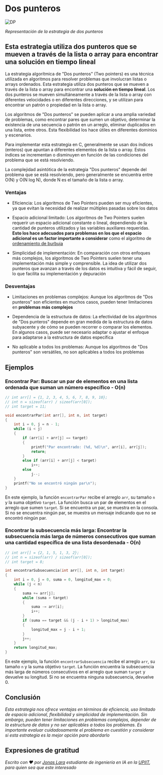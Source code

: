 # Dos punteros

![DP](/01.-Sources/Images/DP.png)

_Representación de la estrategia de dos punteros_

## Esta estrategia utiliza dos punteros que se mueven a través de la lista o array para encontrar una solución en tiempo lineal

La estrategia algorítmica de "Dos punteros" (Two pointers) es una técnica utilizada en algoritmos para resolver problemas que involucran listas o arrays ordenados. Esta estrategia utiliza dos punteros que se mueven a través de la lista o array para encontrar una **solución en tiempo lineal**. Los dos punteros se mueven simultáneamente a través de la lista o array con diferentes velocidades o en diferentes direcciones, y se utilizan para encontrar un patrón o propiedad en la lista o array.

Los algoritmos de "Dos punteros" se pueden aplicar a una amplia variedad de problemas, como encontrar pares que sumen un objetivo, determinar la existencia de una secuencia o patrón en un arreglo, eliminar duplicados en una lista, entre otros. Esta flexibilidad los hace útiles en diferentes dominios y escenarios.

Para implementar esta estrategia en C, generalmente se usan dos índices (enteros) que apuntan a diferentes elementos de la lista o array. Estos índices se incrementan o disminuyen en función de las condiciones del problema que se está resolviendo.

La complejidad asintótica de la estrategia "Dos punteros" depende del problema que se está resolviendo, pero generalmente se encuentra entre O(N) y O(N log N), donde N es el tamaño de la lista o array.

### Ventajas

- Eficiencia: Los algoritmos de Two Pointers pueden ser muy eficientes, ya que evitan la necesidad de realizar múltiples pasadas sobre los datos

- Espacio adicional limitado: Los algoritmos de Two Pointers suelen requerir un espacio adicional constante o lineal, dependiendo de la cantidad de punteros utilizados y las variables auxiliares requeridas. **Esto los hace adecuados para problemas en los que el espacio adicional es un factor importante a considerar** como el algoritmo de [ordenamiento de burbuja](www.geeksforgeeks.org/bubble-sort/)


- Simplicidad de implementación: En comparación con otros enfoques más complejos, los algoritmos de Two Pointers suelen tener una implementación más simple y comprensible. La idea de utilizar dos punteros que avanzan a través de los datos es intuitiva y fácil de seguir, lo que facilita su implementación y depuración


### Desventajas

- Limitaciones en problemas complejos: Aunque los algoritmos de "Dos punteros" son eficientes en muchos casos, pueden tener limitaciones en **problemas más complejos**

- Dependencia de la estructura de datos: La efectividad de los algoritmos de "Dos punteros" depende en gran medida de la estructura de datos subyacente y de cómo se pueden recorrer o comparar los elementos. En algunos casos, puede ser necesario adaptar o ajustar el enfoque para adaptarse a la estructura de datos específica

- No aplicable a todos los problemas: Aunque los algoritmos de "Dos punteros" son versátiles, no son aplicables a todos los problemas

## Ejemplos

### Encontrar Par: Buscar un par de elementos en una lista ordenada que suman un número específico - O(n)

```c
// int arr[] = {1, 2, 3, 4, 5, 6, 7, 8, 9, 10};
// int n = sizeof(arr) / sizeof(arr[0]);
// int target = 11; 

void encontrarPar(int arr[], int n, int target)
{
    int i = 0, j = n - 1;
    while (i < j)
    {
        if (arr[i] + arr[j] == target)
        {
            printf("Par encontrado: (%d, %d)\n", arr[i], arr[j]);
            return;
        }
        else if (arr[i] + arr[j] < target)
            i++;
        else
            j--;
    }
    printf("No se encontró ningún par\n");
}
```

En este ejemplo, la función `encontrarPar` recibe el arreglo `arr`, su tamaño `n` y la suma objetivo `target`. La función busca un par de elementos en el arreglo que sumen `target`. Si se encuentra un par, se muestra en la consola. Si no se encuentra ningún par, se muestra un mensaje indicando que no se encontró ningún par.


### Encontrar la subsecuencia más larga: Encontrar la subsecuencia más larga de números consecutivos que suman una cantidad específica de una lista desordenada - O(n)

```c
// int arr[] = {2, 1, 5, 1, 3, 2};
// int n = sizeof(arr) / sizeof(arr[0]);
// int target = 8; 

int encontrarSubsecuencia(int arr[], int n, int target)
{
    int i = 0, j = 0, suma = 0, longitud_max = 0;
    while (j < n)
    {
        suma += arr[j];
        while (suma > target)
        {
            suma -= arr[i];
            i++;
        }
        if (suma == target && (j - i + 1) > longitud_max)
        {
            longitud_max = j - i + 1;
        }
        j++;
    }
    return longitud_max;
}
```
En este ejemplo, la función `encontrarSubsecuencia` recibe el arreglo `arr`, su tamaño `n` y la suma objetivo `target`. La función encuentra la subsecuencia más larga de números consecutivos en el arreglo que suman `target` y devuelve su longitud. Si no se encuentra ninguna subsecuencia, devuelve 0.

## Conclusión

_Esta estrategia nos ofrece ventajas en términos de eficiencia, uso limitado de espacio adicional, flexibilidad y simplicidad de implementación. Sin embargo, pueden tener limitaciones en problemas complejos, depender de la estructura de datos y no ser aplicables a todos los problemas. Es importante evaluar cuidadosamente el problema en cuestión y considerar si esta estrategia es la mejor opción para abordarlo_

## Expresiones de gratitud

_Escrito con ❤️ por [Jonas Lara](https://medium.com/@jonas_lara) estudiante de ingeniería en IA en la [UPIIT](https://www.upiit.ipn.mx/), para quien sea que este interesado_